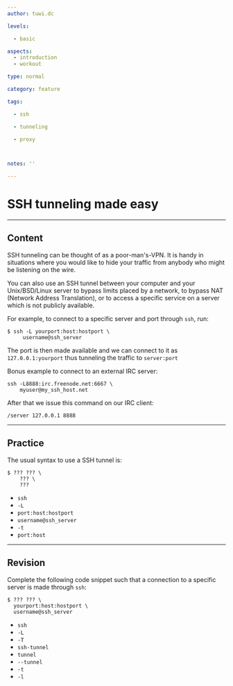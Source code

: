 ```yaml
---
author: tuwi.dc

levels:

  - basic

aspects:
  - introduction
  - workout

type: normal

category: feature

tags:

  - ssh

  - tunneling

  - proxy



notes: ''

---
```


# SSH tunneling made easy

---
## Content

SSH tunneling can be thought of as a poor-man's-VPN. It is handy in situations where you would like to hide your traffic from anybody who might be listening on the wire.

You can also use an SSH tunnel between your computer and your Unix/BSD/Linux server to bypass limits placed by a network, to bypass NAT (Network Address Translation), or to access a specific service on a server which is not publicly available.

For example, to connect to a specific server and port through `ssh`, run:
```
$ ssh -L yourport:host:hostport \
     username@ssh_server
```
The port is then made available and we can connect to it as `127.0.0.1:yourport` thus tunneling the traffic to `server:port`

Bonus example to connect to an external IRC server:
```
ssh -L8888:irc.freenode.net:6667 \
    myuser@my_ssh_host.net
```

After that we issue this command on our IRC client:
```
/server 127.0.0.1 8888
```

---
## Practice

The usual syntax to use a SSH tunnel is:
```
$ ??? ??? \
    ??? \
    ???
```

* `ssh`
* `-L`
* `port:host:hostport`
* `username@ssh_server`
* `-t`
* `port:host`

---
## Revision

Complete the following code snippet such that a connection to a specific server is made through `ssh`:
```
$ ??? ??? \
  yourport:host:hostport \
  username@ssh_server
```

* `ssh`
* `-L`
* `-T`
* `ssh-tunnel`
* `tunnel`
* `--tunnel`
* `-t`
* `-l`

 

